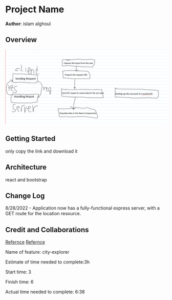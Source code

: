 # Project Name

**Author**: islam alghoul

## Overview
![overview](./src/assits/task%206.png)
## Getting Started
only copy the link and download it
## Architecture
react and bootstrap

## Change Log

8/28/2022 - Application now has a fully-functional express server, with a GET route for the location resource.

## Credit and Collaborations

[Refernce](https://github.com/LTUC/amman-301d35/tree/main/class-06/demos/my-app)
[Refernce](https://react-bootstrap.github.io/)

Name of feature: city-explorer

Estimate of time needed to complete:3h

Start time: 3

Finish time: 6

Actual time needed to complete: 6:38